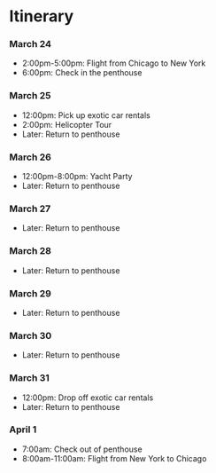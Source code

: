 # Itinerary


### March 24

* 2:00pm-5:00pm: Flight from Chicago to New York
* 6:00pm: Check in the penthouse

### March 25

* 12:00pm: Pick up exotic car rentals
* 2:00pm: Helicopter Tour
* Later: Return to penthouse

### March 26

* 12:00pm-8:00pm: Yacht Party
* Later: Return to penthouse

### March 27

* Later: Return to penthouse

### March 28

* Later: Return to penthouse

### March 29

* Later: Return to penthouse

### March 30

* Later: Return to penthouse

### March 31

* 12:00pm: Drop off exotic car rentals
* Later: Return to penthouse

### April 1

* 7:00am: Check out of penthouse
* 8:00am-11:00am: Flight from New York to Chicago
